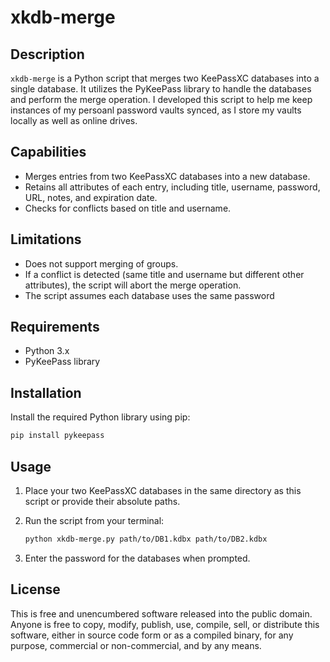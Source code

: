 # xkdb-merge

## Description

`xkdb-merge` is a Python script that merges two KeePassXC databases into a single database. It utilizes the PyKeePass library to handle the databases and perform the merge operation. I developed this script to help me keep instances of my persoanl password vaults synced, as I store my vaults locally as well as online drives.

## Capabilities

- Merges entries from two KeePassXC databases into a new database.
- Retains all attributes of each entry, including title, username, password, URL, notes, and expiration date.
- Checks for conflicts based on title and username.

## Limitations

- Does not support merging of groups.
- If a conflict is detected (same title and username but different other attributes), the script will abort the merge operation.
- The script assumes each database uses the same password

## Requirements

- Python 3.x
- PyKeePass library

## Installation

Install the required Python library using pip:

```bash
pip install pykeepass
```

## Usage

1. Place your two KeePassXC databases in the same directory as this script or provide their absolute paths.
2. Run the script from your terminal:

    ```bash
    python xkdb-merge.py path/to/DB1.kdbx path/to/DB2.kdbx
    ```

3. Enter the password for the databases when prompted.

## License

This is free and unencumbered software released into the public domain. Anyone is free to copy, modify, publish, use, compile, sell, or distribute this software, either in source code form or as a compiled binary, for any purpose, commercial or non-commercial, and by any means.

